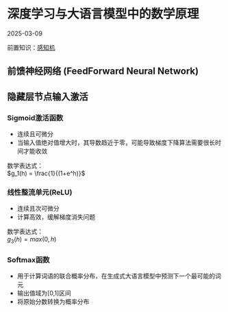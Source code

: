 # 深度学习与大语言模型中的数学原理  
2025-03-09  

前置知识：[感知机](http://github.efeng2.io/page/blog/AI%20and%20ML%20Algorithms/Markov%20Models/Preceptrons)  

## 前馈神经网络 (FeedForward Neural Network)  

## 隐藏层节点输入激活  

### Sigmoid激活函数  
- 连续且可微分  
- 当输入值绝对值增大时，其导数趋近于零，可能导致梯度下降算法需要很长时间才能收敛  

数学表达式：  
$g_1(h) = \frac{1}{(1+e^h)}$  

### 线性整流单元(ReLU)  
- 连续且次可微分  
- 计算高效，缓解梯度消失问题  

数学表达式：  
$g_3(h) = max(0,h)$  

### Softmax函数  
- 用于计算词语的联合概率分布，在生成式大语言模型中预测下一个最可能的词元  
- 输出值域为[0,1]区间  
- 将原始分数转换为概率分布  

<!-- 更多关于大语言模型中Softmax的应用详见：[N层神经网络](N-Layer Neural Network)   -->